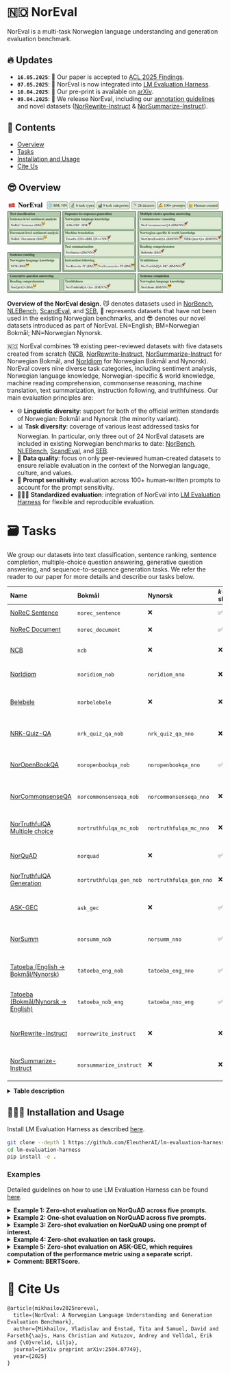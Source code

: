 # 🇳🇴 NorEval

NorEval is a multi-task Norwegian language understanding and generation evaluation benchmark. 

## 🔥 Updates
* **`16.05.2025`**: 🎉 Our paper is accepted to [ACL 2025 Findings](https://2025.aclweb.org).
* **`07.05.2025`**: 🫰 NorEval is now integrated into [LM Evaluation Harness](https://github.com/EleutherAI/lm-evaluation-harness/tree/main/lm_eval/tasks/noreval).
* **`10.04.2025`**: 📕 Our pre-print is available on [arXiv](https://arxiv.org/abs/2504.07749).
* **`09.04.2025`**: 🚀 We release NorEval, including our [annotation guidelines](./guidelines/) and novel datasets ([NorRewrite-Instruct](https://huggingface.co/datasets/ltg/norrewrite-instruct) & [NorSummarize-Instruct](https://huggingface.co/datasets/ltg/norsummarize-instruct)).

## 📖 Contents

- [Overview](#😎-overview)
- [Tasks](#🗃️-tasks)
- [Installation and Usage](#👨🏻‍💻-installation-and-usage)
- [Cite Us](#📝-cite-us)

## 😎 Overview

![noreval](noreval.jpg)

**Overview of the NorEval design.**  😼 denotes datasets used in [NorBench](https://aclanthology.org/2023.nodalida-1.61/), [NLEBench](https://aclanthology.org/2024.emnlp-main.317/), [ScandEval](https://aclanthology.org/2023.nodalida-1.20/), and [SEB](https://proceedings.neurips.cc/paper_files/paper/2024/file/4746bb91bd073ec7eef930d5775122ba-Paper-Datasets_and_Benchmarks_Track.pdf), 🚀 represents datasets that have not been used in the existing Norwegian benchmarks, and 😎 denotes our novel datasets introduced as part of NorEval. EN=English; BM=Norwegian Bokmål; NN=Norwegian Nynorsk.

🇳🇴 NorEval combines 19 existing peer-reviewed datasets with five datasets created from scratch ([NCB](https://huggingface.co/datasets/hcfa/ncb), [NorRewrite-Instruct](https://huggingface.co/datasets/ltg/norrewrite-instruct), [NorSummarize-Instruct](https://huggingface.co/datasets/ltg/norsummarize-instruct) for Norwegian Bokmål, and [NorIdiom](https://huggingface.co/datasets/Sprakbanken/Norwegian_idioms) for Norwegian Bokmål and Nynorsk). NorEval covers nine diverse task categories, including sentiment analysis, Norwegian language knowledge, Norwegian-specific \& world knowledge, machine reading comprehension, commonsense reasoning, machine translation, text summarization, instruction following, and truthfulness. Our main evaluation principles are:

- 🌐 **Linguistic diversity**: support for both of the official written standards of Norwegian: Bokmål and Nynorsk (the minority variant).
- 📊 **Task diversity**: coverage of various least addressed tasks for Norwegian. In particular, only three out of 24 NorEval datasets are included in existing Norwegian benchmarks to date: [NorBench](https://aclanthology.org/2023.nodalida-1.61/), [NLEBench](https://aclanthology.org/2024.emnlp-main.317/), [ScandEval](https://aclanthology.org/2023.nodalida-1.20/), and [SEB](https://proceedings.neurips.cc/paper_files/paper/2024/file/4746bb91bd073ec7eef930d5775122ba-Paper-Datasets_and_Benchmarks_Track.pdf).
- 🧠 **Data quality**: focus on only peer-reviewed human-created datasets to ensure reliable evaluation in the context of the Norwegian language, culture, and values.
- 📏 **Prompt sensitivity**: evaluation across 100+ human-written prompts to account for the prompt sensitivity.
- 👩🏻‍🔬 **Standardized evaluation**: integration of NorEval into [LM Evaluation Harness](https://github.com/EleutherAI/lm-evaluation-harness) for flexible and reproducible evaluation.

# 🗃️ Tasks

We group our datasets into text classification, sentence ranking, sentence completion, multiple-choice question answering, generative question answering, and sequence-to-sequence generation tasks. We refer the reader to our paper for more details and describe our tasks below.

|Name  |Bokmål | Nynorsk  |*k*-shot | Task type  | Task category |
|:---|:---|:---|:---|:---|:---|
|[NoReC Sentence](https://huggingface.co/datasets/ltg/norec_sentence) |```norec_sentence```  | ❌ |✅ |Text classification| Sentiment analysis |
|[NoReC Document](https://huggingface.co/datasets/ltg/norec_document) |```norec_document```  | ❌ |✅ |Text classification| Sentiment analysis | 
|[NCB](https://huggingface.co/datasets/hcfa/ncb) |```ncb```| ❌ | ❌ |Sentence ranking| Norwegian language knowledge   |
|[NorIdiom](https://huggingface.co/datasets/Sprakbanken/Norwegian_idioms) |```noridiom_nob```  | ```noridiom_nno```  | ❌ |Sentence completion| Norwegian language knowledge  |
|[Belebele](https://huggingface.co/datasets/facebook/belebele) |```norbelebele```| ❌|❌ |Multiple-choice question answering| Machine reading comprehension |
|[NRK-Quiz-QA](https://huggingface.co/datasets/ltg/nrk_quiz_qa) |```nrk_quiz_qa_nob```| ```nrk_quiz_qa_nno```| ❌   |Multiple-choice question answering| Norwegian-specific & world knowledge | 
|[NorOpenBookQA](https://huggingface.co/datasets/ltg/noropenbookqa) |```noropenbookqa_nob```| ```noropenbookqa_nno``` |✅  |Multiple-choice question answering| Norwegian-specific & world knowledge |
|[NorCommonsenseQA](https://huggingface.co/datasets/ltg/norcommonsenseqa) |```norcommonsenseqa_nob```| ```norcommonsenseqa_nno``` |❌   |Multiple-choice question answering|Commonsense reasoning  |
|[NorTruthfulQA Multiple choice](https://huggingface.co/datasets/ltg/nortruthfulqa_mc) |```nortruthfulqa_mc_nob```| ```nortruthfulqa_mc_nno``` |❌   |Multiple-choice question answering |Truthfulness | 
|[NorQuAD](https://huggingface.co/datasets/ltg/norquad) |```norquad```| ❌  | ✅  |Generative question answering |Machine reading comprehension | 
|[NorTruthfulQA Generation](https://huggingface.co/datasets/ltg/nortruthfulqa_gen) |```nortruthfulqa_gen_nob```| ```nortruthfulqa_gen_nno``` | ❌   | Generative question answering|Truthfulness |
|[ASK-GEC](https://huggingface.co/datasets/ltg/ask-gec) |```ask_gec```| ❌ |✅ |Sequence-to-sequence generation|Norwegian language knowledge | 
|[NorSumm](https://huggingface.co/datasets/SamiaT/NorSumm)  |```norsumm_nob``` | ```norsumm_nno```  |✅ |Sequence-to-sequence generation|Text summarization |
|[Tatoeba (English → Bokmål/Nynorsk)](https://huggingface.co/datasets/Helsinki-NLP/tatoeba_mt) | ```tatoeba_eng_nob```| ```tatoeba_eng_nno```  |✅  |Sequence-to-sequence generation|Machine translation | 
|[Tatoeba (Bokmål/Nynorsk → English)](https://huggingface.co/datasets/Helsinki-NLP/tatoeba_mt) | ```tatoeba_nob_eng```| ```tatoeba_nno_eng```  |✅  |Sequence-to-sequence generation|Machine translation |
|[NorRewrite-Instruct](https://huggingface.co/datasets/ltg/norrewrite-instruct) |```norrewrite_instruct```  |❌ |❌ |Sequence-to-sequence generation|Instruction following|
|[NorSummarize-Instruct](https://huggingface.co/datasets/ltg/norsummarize-instruct) |```norsummarize_instruct``` |❌ |❌ |Sequence-to-sequence generation|Instruction following|

<details>
<summary><b>Table description</b></summary>

* **Name**: a dataset name with a HuggingFace link.
* **Bokmål**: the LM Evaluation Harness task name for the Norwegian Bokmål dataset.
* **Nynorsk**: the LM Evaluation Harness task name for the Norwegian Nynorsk dataset, if available.
* **k-shot**: the support for *k*-shot evaluation regimes with *k* > 0. We follow the original datasets' design and focus mainly on the zero-shot evaluation by default. 
  * ✅ means that the user can run the evaluation in both zero-shot and *k*-shot regimes.
  * ❌ denotes that only the zero-shot evaluation regime is available due to the lack of the training or validation set to sample the demonstration examples from. Technically, *k*-shot evaluation on the test set is possible using sampling without replacement, given that the model is not proprietary and not accessed via an API.
* **Task type**: the task type.
* **Task category**: the task category.

</details>

## 👨🏻‍💻 Installation and Usage

Install LM Evaluation Harness as described [here](https://github.com/EleutherAI/lm-evaluation-harness?tab=readme-ov-file#install).

```bash
git clone --depth 1 https://github.com/EleutherAI/lm-evaluation-harness
cd lm-evaluation-harness
pip install -e .
```

### Examples

Detailed guidelines on how to use LM Evaluation Harness can be found [here](https://github.com/EleutherAI/lm-evaluation-harness/blob/main/docs/interface.md).

<details>
<summary><b>Example 1: Zero-shot evaluation on NorQuAD across five prompts.</b></summary>

```bash
lm_eval \
  --model hf \
  --model_args pretrained=norallm/normistral-7b-warm \
  --tasks norquad \
  --output results/norquad/0-shot/\
  --log_samples \
  --show_config \
  --write_out \
  --batch_size auto \
  --num_fewshot 0
```

</details>


<details>

<summary><b>Example 2: One-shot evaluation on NorQuAD across five prompts.</b></summary>

```bash
lm_eval \
  --model hf \
  --model_args pretrained=norallm/normistral-7b-warm \
  --tasks norquad \
  --output results/norquad/0-shot/ \
  --log_samples \
  --show_config \
  --write_out \
  --batch_size auto \
  --num_fewshot 1
```

</details>



<details>
<summary><b>Example 3: Zero-shot evaluation on NorQuAD using one prompt of interest.</b></summary>

All prompts are numbered from `0` to `6`, and the corresponding configuration files for all supported prompts can be found [in the task directories](https://github.com/EleutherAI/lm-evaluation-harness/tree/main/lm_eval/tasks/noreval).

```bash
lm_eval \
  --model hf \
  --model_args pretrained=norallm/normistral-7b-warm \
  --tasks norquad_p0 \
  --output results/norquad_p0/0-shot/ \
  --log_samples \
  --show_config \
  --write_out \
  --batch_size auto \
  --num_fewshot 0
```

</details>

<details>
<summary><b>Example 4: Zero-shot evaluation on task groups.</b></summary>

Consider an example of conducting an evaluation on a task category of interest, e.g., Norwegian-specific & world knowledge. LM Evaluation Harness allows to group tasks as shown below; please find more details [here](https://github.com/EleutherAI/lm-evaluation-harness/blob/main/docs/task_guide.md#group-configuration).

**Step 1: Create a configuration file**

Create a configuration file containing the name of the group and corresponding tasks and save it in the `lm_eval/tasks/noreval` folder.

```bash
group: norwegian_specific_and_world_knowledge_tasks_nob
task:
  - nrk_quiz_qa_nob
  - noropenbookqa_nob
aggregate_metric_list:
  - metric: acc
    weight_by_size: True
```

**Step 2: Run the evaluation**

Here, we are specifying the name of our created group as ```tasks``` and pass the `include_path` argument to ensure our group is registered:

```bash
lm_eval \
  --model hf \
  --model_args pretrained=norallm/normistral-7b-warm \
  --tasks norwegian_specific_and_world_knowledge_tasks_nob \
  --include_path ./lm_eval/tasks/noreval/ \
  --output results/norwegian_specific_and_world_knowledge_tasks_nob/0-shot/ \
  --log_samples \
  --show_config \
  --write_out \
  --batch_size auto \
  --num_fewshot 0
```

</details>

<details>
<summary><b>Example 5: Zero-shot evaluation on ASK-GEC, which requires computation of the performance metric using a separate script.</b></summary>

Here, we use the `--predict_only` argument and compute the performance metrics as described below.

**Step 1: Generate the predictions**

```bash
lm_eval \
  --model hf \
  --model_args pretrained=AI-Sweden-Models/Llama-3-8B \
  --tasks ask_gec \
  --output results/ask_gec/0-shot/ \
  --log_samples \
  --show_config \
  --write_out \
  --predict_only \
  --batch_size auto \
  --num_fewshot 0
```

**Step 2: Evaluate the predictions with ERRANT**

* Please refer to the installation instructions [here](https://github.com/chrisjbryant/errant/tree/main).
* Run the following:
    ```bash
    python3 ask_gec/errant.py --fpath results/ask_gec/0-shot/AI-Sweden-Models__Llama-3-8B/samples_ask_gec_p0_2025-01-28T01-08-13.454441.jsonl --out_fdir results/ask_gec/0-shot/AI-Sweden-Models__Llama-3-8B/
    ```
* The results will be saved as `results/ask_gec/0-shot/AI-Sweden-Models__Llama-3-8B/samples_ask_gec_p0_2025-01-28T01-08-13.454441_errant.json`

</details>

<details>
<summary><b>Comment: BERTScore.</b></summary>

In our paper, we compute BERTScore for most sequence-to-sequence generation tasks *offline* after running the evaluation with the ```--predict_only``` argument for efficiency.

</details>

# 📝 Cite Us

```
@article{mikhailov2025noreval,
  title={NorEval: A Norwegian Language Understanding and Generation Evaluation Benchmark},
  author={Mikhailov, Vladislav and Enstad, Tita and Samuel, David and Farseth{\aa}s, Hans Christian and Kutuzov, Andrey and Velldal, Erik and {\O}vrelid, Lilja},
  journal={arXiv preprint arXiv:2504.07749},
  year={2025}
}
```
